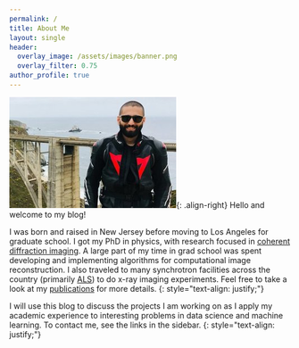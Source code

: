 ```yaml
---
permalink: /
title: About Me
layout: single
header:
  overlay_image: /assets/images/banner.png
  overlay_filter: 0.75
author_profile: true
---
```


![bixby brige](/assets/images/about_me.jpg){: .align-right} Hello and welcome to my blog!  

I was born and raised in New Jersey before moving to Los Angeles for graduate school. I got my PhD in physics, with research focused in [coherent diffraction imaging](https://en.wikipedia.org/wiki/Coherent_diffraction_imaging).
A large part of my time in grad school was spent developing and implementing algorithms for computational image reconstruction. I also traveled to many synchrotron facilities across the country (primarily [ALS](https://als.lbl.gov/)) to do x-ray imaging experiments. Feel free to take a look at my [publications](https://scholar.google.com/citations?hl=en&user=48vmZ5IAAAAJ) for more details.
{: style="text-align: justify;"}

I will use this blog to discuss the projects I am working on as I apply my academic experience to interesting problems in data science and machine learning. To contact me, see the links in the sidebar.
{: style="text-align: justify;"}
